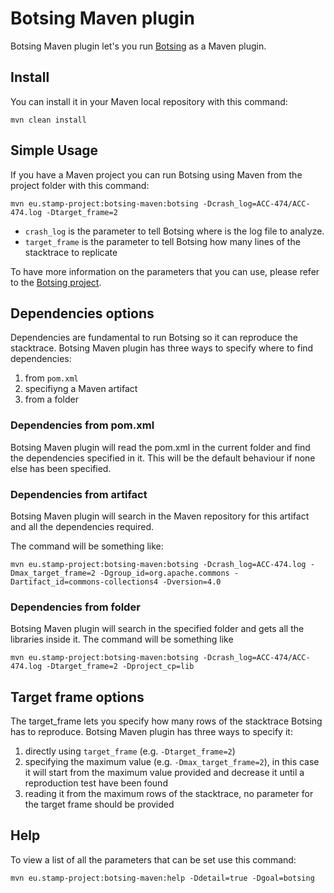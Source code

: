 # Botsing Maven plugin

Botsing Maven plugin let's you run [Botsing](https://github.com/STAMP-project/botsing) as a Maven plugin.

## Install

You can install it in your Maven local repository with this command:

```
mvn clean install
```

## Simple Usage

If you have a Maven project you can run Botsing using Maven from the project folder with this command:

```
mvn eu.stamp-project:botsing-maven:botsing -Dcrash_log=ACC-474/ACC-474.log -Dtarget_frame=2
```

* `crash_log` is the parameter to tell Botsing where is the log file to analyze.
* `target_frame` is the parameter to tell Botsing how many lines of the stacktrace to replicate

To have more information on the parameters that you can use, please refer to the [Botsing project](https://github.com/STAMP-project/botsing).

## Dependencies options

Dependencies are fundamental to run Botsing so it can reproduce the stacktrace. Botsing Maven plugin has three ways to specify where to find dependencies:

1. from `pom.xml`
1. specifiyng a Maven artifact
1. from a folder

### Dependencies from pom.xml

Botsing Maven plugin will read the pom.xml in the current folder and find the dependencies specified in it. This will be the default behaviour if none else has been specified.

### Dependencies from artifact

Botsing Maven plugin will search in the Maven repository for this artifact and all the dependencies required.

The command will be something like: 

```
mvn eu.stamp-project:botsing-maven:botsing -Dcrash_log=ACC-474.log -Dmax_target_frame=2 -Dgroup_id=org.apache.commons -Dartifact_id=commons-collections4 -Dversion=4.0
```

### Dependencies from folder

Botsing Maven plugin will search in the specified folder and gets all the libraries inside it. The command will be something like 

```
mvn eu.stamp-project:botsing-maven:botsing -Dcrash_log=ACC-474/ACC-474.log -Dtarget_frame=2 -Dproject_cp=lib
```

## Target frame options

The target_frame lets you specify how many rows of the stacktrace Botsing has to reproduce. Botsing Maven plugin has three ways to specify it:

1. directly using `target_frame` (e.g. `-Dtarget_frame=2`)
1. specifying the maximum value (e.g. `-Dmax_target_frame=2`), in this case it will start from the maximum value provided and decrease it until a reproduction test have been found
1. reading it from the maximum rows of the stacktrace, no parameter for the target frame should be provided

## Help

To view a list of all the parameters that can be set use this command:

```
mvn eu.stamp-project:botsing-maven:help -Ddetail=true -Dgoal=botsing
```
